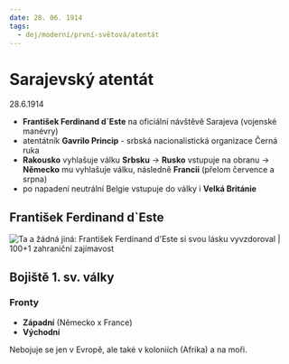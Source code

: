```yaml
---
date: 28. 06. 1914
tags:
  - dej/moderní/první-světová/atentát
---
```

# Sarajevský atentát
28.6.1914

- **František Ferdinand d\`Este** na oficiální návštěvě Sarajeva (vojenské manévry)
- atentátník **Gavrilo Princip** - srbská nacionalistická organizace Černá ruka
- **Rakousko** vyhlašuje válku **Srbsku** -> **Rusko** vstupuje na obranu -> **Německo** mu vyhlašuje válku, následně **Francii** (přelom července a srpna)
- po napadení neutrální Belgie vstupuje do války i **Velká Británie**

## František Ferdinand d\`Este
![Ta a žádná jiná: František Ferdinand d&#39;Este si svou lásku vyvzdoroval |  100+1 zahraniční zajímavost](https://www.stoplusjednicka.cz/sites/default/files/styles/full/public/obrazky/2019/08/foto.jpg?itok=fpZE2uhI)

## Bojiště 1. sv. války
### Fronty
- **Západní** (Německo x France)
- **Východní**

Nebojuje se jen v Evropě, ale také v koloniích (Afrika) a na moři.